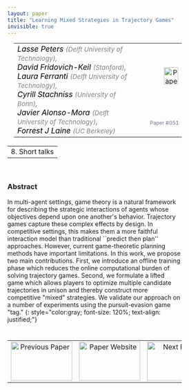 ```yaml
---
layout: paper
title: "Learning Mixed Strategies in Trajectory Games"
invisible: true
---
```

<head>
<style>
* {
  box-sizing: border-box;
}

#myInput {
  background-position: 10px 10px;
  background-repeat: no-repeat;
  width: 100%;
  font-size: 100%;
  padding: 12px 20px 12px 40px;
  border: 1px solid #ddd;
  margin-bottom: 12px;
}

#myTable, #myTableA {
  border-collapse: collapse;
  width: 100%;
  border: 1px solid #ddd;
  font-size: 100%;
}

#myTable th, #myTable td, #myTableA th, #myTableA td {
  text-align: left;
  padding: 12px;
}

#myTable tr, #myTableA tr {
  border-bottom: 1px solid #ddd;
}

#myTable tr.header, #myTable tr:hover, #myTableA tr.header, #myTableA tr:hover {
  background-color: #f1f1f1;
}


#eventcounter1 a {
    font-size: 12px;
    color: #ffffff;
    display: block;
}

#eventcounter1 a:hover {
    text-decoration: none;
}

#eventcounter2 a {
    font-size: 12px;
    color: #ffffff;
    display: block;
}

#eventcounter2 a:hover {
    text-decoration: none;
}

</style>
</head>

<table width = "95%" style="padding-left: 15px; margin-left: auto; margin-right: 10px;">
<tr><td style = "vertical-align: top; padding-right: 25px;" rowspan="2">
<span style="color:black; font-size: 110%;"><i>
Lasse Peters <span style="color:gray; font-size: 85%">(Delft University of Technology)</span><span style="color:gray; font-size: 100%">,</span><br>
David Fridovich-Keil <span style="color:gray; font-size: 85%">(Stanford)</span><span style="color:gray; font-size: 100%">,</span><br>
Laura Ferranti <span style="color:gray; font-size: 85%">(Delft University of Technology)</span><span style="color:gray; font-size: 100%">,</span><br>
Cyrill Stachniss <span style="color:gray; font-size: 85%">(University of Bonn)</span><span style="color:gray; font-size: 100%">,</span><br>
Javier Alonso-Mora <span style="color:gray; font-size: 85%">(Delft University of Technology)</span><span style="color:gray; font-size: 100%">,</span><br>
Forrest J Laine <span style="color:gray; font-size: 85%">(UC Berkeley)</span>
</i></span>
</td>

<td style="text-align: right;"><a href="http://www.roboticsproceedings.org/rss18/p051.pdf"><img src="{{ site.baseurl }}/images/paper_link.png" alt="Paper Website" width = "33"  height = "40"/></a><br></td>
</tr>
<tr>
<td style="color:#777789; text-align:right; font-size: 75%; margin-right:10px;">Paper&nbsp;#051</td>
</tr>
</table>

<table width="80%" style="margin-top: 20px; margin-left: auto; margin-right: auto;">
  <tr>
    <td style="text-align:center;">8. Short talks</td>
  </tr>
</table>
<br>


### Abstract
In multi-agent settings, game theory is a natural framework for describing the strategic interactions of agents whose objectives depend upon one another's behavior. Trajectory games capture these complex effects by design. In competitive settings, this makes them a more faithful interaction model than traditional ``predict then plan'' approaches. However, current game-theoretic planning methods have important limitations. In this work, we propose two main contributions. First, we introduce an offline training phase which reduces the online computational burden of solving trajectory games. Second, we formulate a lifted game which allows players to optimize multiple candidate trajectories in unison and thereby construct more competitive "mixed" strategies. We validate our approach on a number of experiments using the pursuit-evasion game "tag."
{: style="color:gray; font-size: 120%; text-align: justified;"}


<table width="100%" style="margin-top:40px;">
<tr>
    <td style="width: 30%; text-align: center;"><a href="{{ site.baseurl }}/program/papers/050/">
<img src="{{ site.baseurl }}/images/previous_paper_icon.png"
       alt="Previous Paper" width = "142"  height = "90"/> 
</a> </td>
<td style="text-align: center;"><a href="{{ site.baseurl }}/program/papers">
<img src="{{ site.baseurl }}/images/overview_icon.png"
       alt="Paper Website" width = "142"  height = "90"/> 
</a> </td>
    <td style="width: 30%; text-align: center;"><a href="{{ site.baseurl }}/program/papers/052/">
    <img src="{{ site.baseurl }}/images/next_paper_icon.png"
        alt="Next Paper" width = "142"  height = "90"/>
    </a></td>
</tr>
</table>
